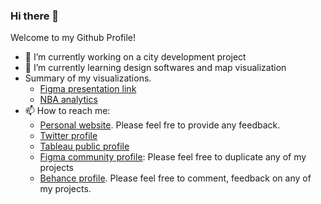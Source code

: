 ### Hi there 👋



Welcome to my Github Profile!


- 🔭 I’m currently working on a city development project  
- 🌱 I’m currently learning design softwares and map visualization
- Summary of my visualizations. 
    - [Figma presentation link](https://www.figma.com/proto/B25bhXgfchSmt4ZIUbHyaR/Visualisations?page-id=0%3A1&type=design&node-id=501-705&viewport=5436%2C2257%2C0.5&scaling=contain&starting-point-node-id=501%3A705)
    - [NBA analytics](https://www.figma.com/proto/B25bhXgfchSmt4ZIUbHyaR/Visualisations?page-id=5%3A0&type=design&node-id=610-215&viewport=452%2C485%2C0.13&scaling=contain)
- 📫 How to reach me: 
    - [Personal website](https://juanmaprofile.netlify.app/). Please feel fre to provide any feedback.
    - [Twitter profile](https://twitter.com/Juanma_MN)
    - [Tableau public profile](https://public.tableau.com/app/profile/juanma4308#!/)
    - [Figma community profile](https://www.figma.com/@juanmamn): Please feel free to duplicate any of my projects  
    - [Behance profile](http://www.behance.net/juanmamn). Please feel free to comment, feedback on any of my projects.


<!--
**JuanmaMN/JuanmaMN** is a ✨ _special_ ✨ repository because its `README.md` (this file) appears on your GitHub profile.

Here are some ideas to get you started:

- 🔭 I’m currently working on city development project
  
- 🌱 I’m currently learning design softwares and mapping visualization

- 👯 I’m looking to collaborate on ...
- 🤔 I’m looking for help with ...
- 💬 Ask me about ...
- 📫 How to reach me: ...
- 😄 Pronouns: ...
- ⚡ Fun fact: ...
-->
